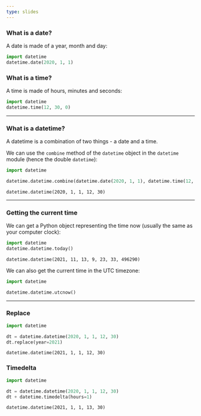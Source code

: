 ```yaml
---
type: slides
---
```



### What is a date?

A date is made of a year, month and day:

```python
import datetime
datetime.date(2020, 1, 1)
```

### What is a time?

A time is made of hours, minutes and seconds:

```python
import datetime
datetime.time(12, 30, 0)
```

---


### What is a datetime?

A datetime is a combination of two things - a date and a time.

We can use the `combine` method of the `datetime` object in the `datetime` module (hence the double `datetime`):

```python
import datetime

datetime.datetime.combine(datetime.date(2020, 1, 1), datetime.time(12, 30))
```

```out
datetime.datetime(2020, 1, 1, 12, 30)
```

---

### Getting the current time

We can get a Python object representing the time now (usually the same as your computer clock):

```python
import datetime
datetime.datetime.today()
```

```out
datetime.datetime(2021, 11, 13, 9, 23, 33, 496290)
```

We can also get the current time in the UTC timezone:


```python
import datetime

datetime.datetime.utcnow()
```

---

### Replace

```python
import datetime

dt = datetime.datetime(2020, 1, 1, 12, 30)
dt.replace(year=2021)
```

```out
datetime.datetime(2021, 1, 1, 12, 30)
```

### Timedelta

```python
import datetime

dt = datetime.datetime(2020, 1, 1, 12, 30)
dt + datetime.timedelta(hours=1)
```

```out
datetime.datetime(2021, 1, 1, 13, 30)
```
